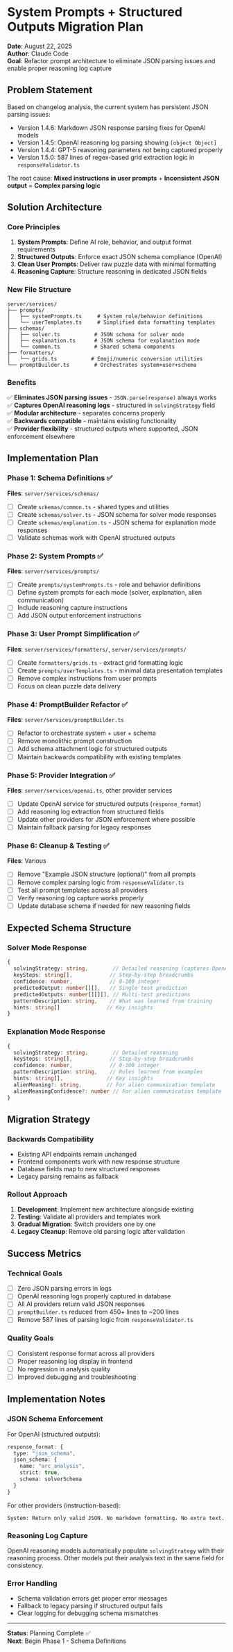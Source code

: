 # System Prompts + Structured Outputs Migration Plan
**Date**: August 22, 2025  
**Author**: Claude Code  
**Goal**: Refactor prompt architecture to eliminate JSON parsing issues and enable proper reasoning log capture

## Problem Statement

Based on changelog analysis, the current system has persistent JSON parsing issues:
- Version 1.4.6: Markdown JSON response parsing fixes for OpenAI models
- Version 1.4.5: OpenAI reasoning log parsing showing `[object Object]`  
- Version 1.4.4: GPT-5 reasoning parameters not being captured properly
- Version 1.5.0: 587 lines of regex-based grid extraction logic in `responseValidator.ts`

The root cause: **Mixed instructions in user prompts** + **Inconsistent JSON output** = **Complex parsing logic**

## Solution Architecture

### Core Principles
1. **System Prompts**: Define AI role, behavior, and output format requirements
2. **Structured Outputs**: Enforce exact JSON schema compliance (OpenAI)
3. **Clean User Prompts**: Deliver raw puzzle data with minimal formatting
4. **Reasoning Capture**: Structure reasoning in dedicated JSON fields

### New File Structure
```
server/services/
├── prompts/
│   ├── systemPrompts.ts     # System role/behavior definitions
│   └── userTemplates.ts     # Simplified data formatting templates  
├── schemas/
│   ├── solver.ts           # JSON schema for solver mode
│   ├── explanation.ts      # JSON schema for explanation mode
│   └── common.ts           # Shared schema components
├── formatters/
│   └── grids.ts           # Emoji/numeric conversion utilities
└── promptBuilder.ts        # Orchestrates system+user+schema
```

### Benefits
✅ **Eliminates JSON parsing issues** - `JSON.parse(response)` always works  
✅ **Captures OpenAI reasoning logs** - structured in `solvingStrategy` field  
✅ **Modular architecture** - separates concerns properly  
✅ **Backwards compatible** - maintains existing functionality  
✅ **Provider flexibility** - structured outputs where supported, JSON enforcement elsewhere

## Implementation Plan

### Phase 1: Schema Definitions ✅
**Files**: `server/services/schemas/`
- [ ] Create `schemas/common.ts` - shared types and utilities
- [ ] Create `schemas/solver.ts` - JSON schema for solver mode responses
- [ ] Create `schemas/explanation.ts` - JSON schema for explanation mode responses
- [ ] Validate schemas work with OpenAI structured outputs

### Phase 2: System Prompts ✅
**Files**: `server/services/prompts/`  
- [ ] Create `prompts/systemPrompts.ts` - role and behavior definitions
- [ ] Define system prompts for each mode (solver, explanation, alien communication)
- [ ] Include reasoning capture instructions
- [ ] Add JSON output enforcement instructions

### Phase 3: User Prompt Simplification ✅
**Files**: `server/services/formatters/`, `server/services/prompts/`
- [ ] Create `formatters/grids.ts` - extract grid formatting logic
- [ ] Create `prompts/userTemplates.ts` - minimal data presentation templates
- [ ] Remove complex instructions from user prompts
- [ ] Focus on clean puzzle data delivery

### Phase 4: PromptBuilder Refactor ✅
**Files**: `server/services/promptBuilder.ts`
- [ ] Refactor to orchestrate system + user + schema
- [ ] Remove monolithic prompt construction
- [ ] Add schema attachment logic for structured outputs
- [ ] Maintain backwards compatibility with existing templates

### Phase 5: Provider Integration ✅
**Files**: `server/services/openai.ts`, other provider services
- [ ] Update OpenAI service for structured outputs (`response_format`)
- [ ] Add reasoning log extraction from structured fields
- [ ] Update other providers for JSON enforcement where possible
- [ ] Maintain fallback parsing for legacy responses

### Phase 6: Cleanup & Testing ✅
**Files**: Various
- [ ] Remove "Example JSON structure (optional)" from all prompts
- [ ] Remove complex parsing logic from `responseValidator.ts`
- [ ] Test all prompt templates across all providers
- [ ] Verify reasoning log capture works properly
- [ ] Update database schema if needed for new reasoning fields

## Expected Schema Structure

### Solver Mode Response
```typescript
{
  solvingStrategy: string,        // Detailed reasoning (captures OpenAI reasoning log)
  keySteps: string[],            // Step-by-step breadcrumbs
  confidence: number,            // 0-100 integer
  predictedOutput: number[][],   // Single test prediction
  predictedOutputs: number[][][], // Multi-test predictions
  patternDescription: string,    // What was learned from training
  hints: string[]               // Key insights
}
```

### Explanation Mode Response  
```typescript
{
  solvingStrategy: string,        // Detailed reasoning
  keySteps: string[],            // Step-by-step breadcrumbs  
  confidence: number,            // 0-100 integer
  patternDescription: string,    // Rules learned from examples
  hints: string[],              // Key insights
  alienMeaning?: string,        // For alien communication template
  alienMeaningConfidence?: number // For alien communication template
}
```

## Migration Strategy

### Backwards Compatibility
- Existing API endpoints remain unchanged
- Frontend components work with new response structure
- Database fields map to new structured responses
- Legacy parsing remains as fallback

### Rollout Approach
1. **Development**: Implement new architecture alongside existing
2. **Testing**: Validate all providers and templates work
3. **Gradual Migration**: Switch providers one by one
4. **Legacy Cleanup**: Remove old parsing logic after validation

## Success Metrics

### Technical Goals
- [ ] Zero JSON parsing errors in logs
- [ ] OpenAI reasoning logs properly captured in database
- [ ] All AI providers return valid JSON responses
- [ ] `promptBuilder.ts` reduced from 450+ lines to ~200 lines
- [ ] Remove 587 lines of parsing logic from `responseValidator.ts`

### Quality Goals  
- [ ] Consistent response format across all providers
- [ ] Proper reasoning log display in frontend
- [ ] No regression in analysis quality
- [ ] Improved debugging and troubleshooting

## Implementation Notes

### JSON Schema Enforcement
For OpenAI (structured outputs):
```typescript
response_format: {
  type: "json_schema",
  json_schema: {
    name: "arc_analysis",
    strict: true,
    schema: solverSchema
  }
}
```

For other providers (instruction-based):
```
System: Return only valid JSON. No markdown formatting. No extra text.
```

### Reasoning Log Capture
OpenAI reasoning models automatically populate `solvingStrategy` with their reasoning process. Other models put their analysis text in the same field for consistency.

### Error Handling
- Schema validation errors get proper error messages
- Fallback to legacy parsing if structured output fails
- Clear logging for debugging schema mismatches

---

**Status**: Planning Complete ✅  
**Next**: Begin Phase 1 - Schema Definitions